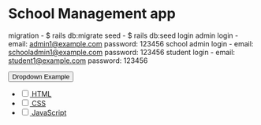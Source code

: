 # School Management app

migration - $ rails db:migrate
seed - $ rails db:seed
login
admin login - email: admin1@example.com password: 123456
school admin login - email: schooladmin1@example.com password: 123456
student login - email: student1@example.com password: 123456

<html>
<head>
  <meta name="viewport" content="width=device-width, initial-scale=1">
  <link rel="stylesheet" href="https://maxcdn.bootstrapcdn.com/bootstrap/3.4.1/css/bootstrap.min.css">
  <script src="https://ajax.googleapis.com/ajax/libs/jquery/3.6.4/jquery.min.js"></script>
  <script src="https://maxcdn.bootstrapcdn.com/bootstrap/3.4.1/js/bootstrap.min.js"></script>
<script src="https://ajax.googleapis.com/ajax/libs/jqueryui/1.10.3/jquery-ui.min.js"></script>
</head>
<body>
<div class="dropdown">
    <button class="btn btn-primary dropdown-toggle" type="button" data-toggle="dropdown">Dropdown Example
    <span class="caret"></span></button>
    <ul class="dropdown-menu">
      <li><a href="#"><input type="checkbox"> HTML</a></li>
      <li><a href="#"><input type="checkbox"> CSS</a></li>
      <li><a href="#"><input type="checkbox"> JavaScript</a></li>
    </ul>
  </div>
</body>

